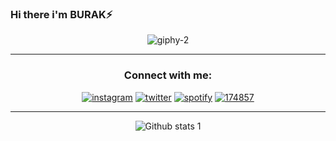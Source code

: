 

### Hi there i'm BURAK⚡️ 


<div align="center">
  
  ![giphy-2](https://user-images.githubusercontent.com/88562078/186393271-1768622e-af7f-4c92-9dfb-f2ae2ba180c3.gif)

</div>

<hr>   

<div align="center">
  
### Connect with me:
  
  [![instagram](https://user-images.githubusercontent.com/88562078/186376242-642d3b8f-f282-40a9-91dc-61811059e915.png)](https://www.instagram.com/fburakk19/)
[![twitter](https://user-images.githubusercontent.com/88562078/186376819-9c34b879-110b-4b87-aaf1-7916ba37cded.png)](https://twitter.com/fburakk19)
[![spotify](https://user-images.githubusercontent.com/88562078/186377209-81fea4ea-df97-40ff-9cb5-91d55fbdb95f.png)](https://open.spotify.com/user/0zb9mt5l739qhnetaxanbsz51?si=94d8761802464dd1)
[![174857](https://user-images.githubusercontent.com/88562078/193642670-6f91d95a-ab5d-42b9-9257-41d04e1b3ac6.png)](https://www.linkedin.com/in/burak-köse-0314ba151/)


</div>
<hr>   

<div align="center">
  
![Github stats 1](https://github-readme-stats.vercel.app/api?username=fburakk&show_icons=true&theme=algolia)

</div>


